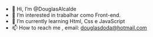- 👋 Hi, I’m @DouglasAlcalde
- 👀 I’m interested in trabalhar como Front-end.
- 🌱 I’m currently learning  Html, Css e JavaScript
- 📫 How to reach me , email: douglasdoda@hotmail.com
